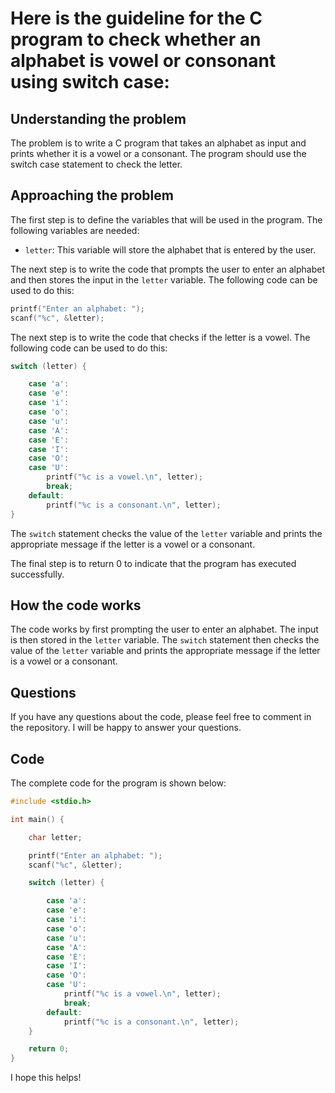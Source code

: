 # Here is the guideline for the C program to check whether an alphabet is vowel or consonant using switch case:

## Understanding the problem

The problem is to write a C program that takes an alphabet as input and prints whether it is a vowel or a consonant. The program should use the switch case statement to check the letter.

## Approaching the problem

The first step is to define the variables that will be used in the program. The following variables are needed:

* `letter`: This variable will store the alphabet that is entered by the user.

The next step is to write the code that prompts the user to enter an alphabet and then stores the input in the `letter` variable. The following code can be used to do this:

```c
printf("Enter an alphabet: ");
scanf("%c", &letter);
```

The next step is to write the code that checks if the letter is a vowel. The following code can be used to do this:

```c
switch (letter) {

    case 'a':
    case 'e':
    case 'i':
    case 'o':
    case 'u':
    case 'A':
    case 'E':
    case 'I':
    case 'O':
    case 'U':
        printf("%c is a vowel.\n", letter);
        break;
    default:
        printf("%c is a consonant.\n", letter);
}
```

The `switch` statement checks the value of the `letter` variable and prints the appropriate message if the letter is a vowel or a consonant.

The final step is to return 0 to indicate that the program has executed successfully.

## How the code works

The code works by first prompting the user to enter an alphabet. The input is then stored in the `letter` variable. The `switch` statement then checks the value of the `letter` variable and prints the appropriate message if the letter is a vowel or a consonant.

## Questions

If you have any questions about the code, please feel free to comment in the repository. I will be happy to answer your questions.

## Code

The complete code for the program is shown below:

```c
#include <stdio.h>

int main() {

    char letter;

    printf("Enter an alphabet: ");
    scanf("%c", &letter);

    switch (letter) {

        case 'a':
        case 'e':
        case 'i':
        case 'o':
        case 'u':
        case 'A':
        case 'E':
        case 'I':
        case 'O':
        case 'U':
            printf("%c is a vowel.\n", letter);
            break;
        default:
            printf("%c is a consonant.\n", letter);
    }

    return 0;
}
```

I hope this helps!